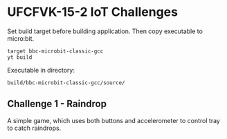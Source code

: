 # UFCFVK-15-2 IoT Challenges

Set build target before building application. Then copy executable to micro:bit.
```
target bbc-microbit-classic-gcc
yt build
```
Executable in directory:
```
build/bbc-microbit-classic-gcc/source/
```
## Challenge 1 - Raindrop
A simple game, which uses both buttons and accelerometer to control tray to catch raindrops.
